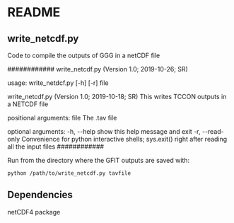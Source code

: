 # README #

## write_netcdf.py ##
Code to compile the outputs of GGG in a netCDF file

############
write_netcdf.py (Version 1.0; 2019-10-26; SR)

usage: write_netdcf.py [-h] [-r] file

write_netcdf.py (Version 1.0; 2019-10-18; SR)
This writes TCCON outputs in a NETCDF file

positional arguments:
  file             The .tav file

optional arguments:
  -h, --help       show this help message and exit
  -r, --read-only  Convenience for python interactive shells; sys.exit() right after reading all the input files
############


Run from the directory where the GFIT outputs are saved with:

	python /path/to/write_netcdf.py tavfile

## Dependencies ##

netCDF4 package